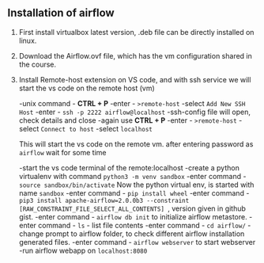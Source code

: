 ## Installation of airflow


1. First install virtualbox latest version, .deb file can be directly installed on linux. 

2. Download the Airflow.ovf file, which has the vm configuration shared in the course.

3. Install Remote-host extension on VS code, and with ssh service we will start the vs code on the remote host (vm)

	-unix command - **CTRL + P**
	-enter - `>remote-host`
	-select `Add New SSH Host`
	-enter - `ssh -p 2222 airflow@localhost`
	-ssh-config file will open, check details and close
	-again use **CTRL + P**
	-enter - `>remote-host`
	-select `Connect to host`
	-select `localhost`
	
	This will start the vs code on the remote vm. after entering password as `airflow` wait for some time
	
	-start the vs code terminal of the remote:localhost
	-create a python virtualenv with command `python3 -m venv sandbox`
	-enter command - `source sandbox/bin/activate`
	Now the python virtual env, is started with name `sandbox`
	-enter command - `pip install wheel`
	-enter command - `pip3 install apache-airflow=2.0.0b3 --constraint [RAW_CONSTRAINT_FILE_SELECT_ALL_CONTENTS] `, version given in github gist.
	-enter command - `airflow db init` to initialize airflow metastore.
	-enter command - `ls` - list file contents
	-enter command - `cd airflow/` - change prompt to airflow folder, to check different airflow installation generated files.
	-enter command - `airflow webserver` to start webserver
	-run airflow webapp on `localhost:8080`
	
	

